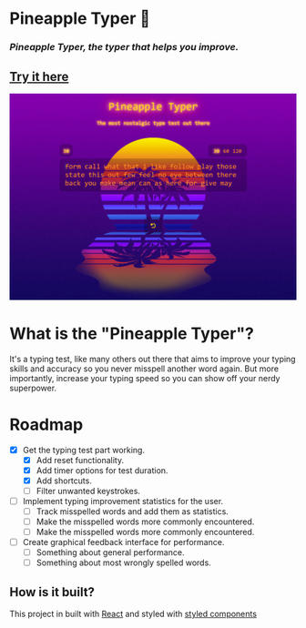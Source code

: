 # Pineapple Typer 🍍
### *Pineapple Typer, the typer that helps you improve.*



## [Try it here](https://danielhammerin.github.io/pineapple-typer/)

![Pineapple Typer](/src/assets/images/example_image_1.png)

# What is the "Pineapple Typer"?

It's a typing test, like many others out there that aims to improve your typing skills and accuracy so you never misspell another word again. But more importantly, increase your typing speed so you can show off your nerdy superpower.

# Roadmap

- [x] Get the typing test part working.  
    - [x] Add reset functionality.  
    - [x] Add timer options for test duration.  
    - [x] Add shortcuts.  
    - [ ] Filter unwanted keystrokes.  
- [ ] Implement typing improvement statistics for the user.  
    - [ ] Track misspelled words and add them as statistics.  
    - [ ] Make the misspelled words more commonly encountered.  
    - [ ] Make the misspelled words more commonly encountered.  
- [ ] Create graphical feedback interface for performance.  
    - [ ] Something about general performance.  
    - [ ] Something about most wrongly spelled words.  

## How is it built?
This project in built with [React](https://github.com/facebook/react) and styled with [styled components](https://github.com/styled-components/styled-components)



